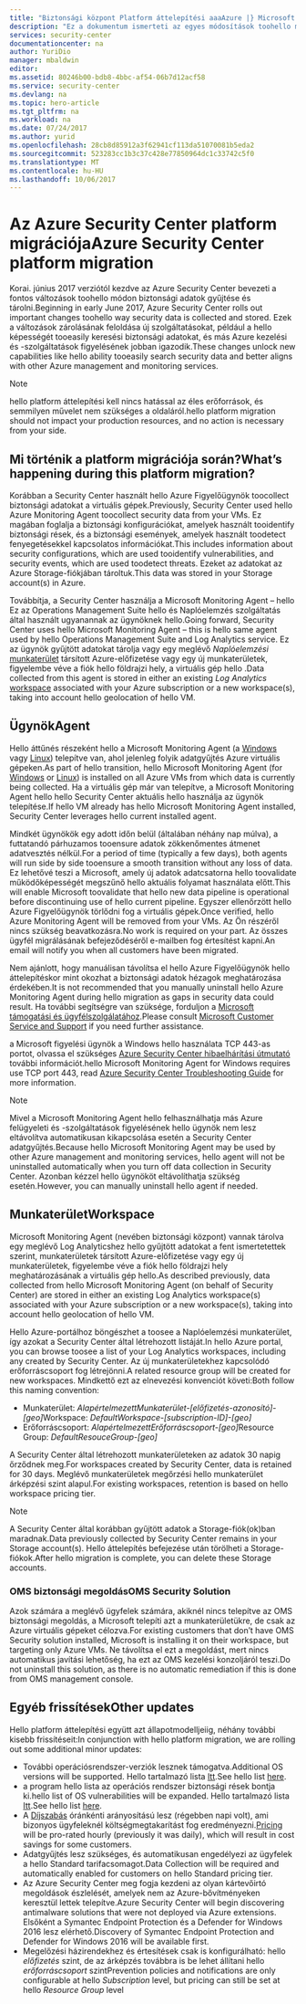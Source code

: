 ```yaml
---
title: "Biztonsági központ Platform áttelepítési aaaAzure |} Microsoft Docs"
description: "Ez a dokumentum ismerteti az egyes módosítások toohello módja az Azure Security Center adatok gyűjtése."
services: security-center
documentationcenter: na
author: YuriDio
manager: mbaldwin
editor: 
ms.assetid: 80246b00-bdb8-4bbc-af54-06b7d12acf58
ms.service: security-center
ms.devlang: na
ms.topic: hero-article
ms.tgt_pltfrm: na
ms.workload: na
ms.date: 07/24/2017
ms.author: yurid
ms.openlocfilehash: 28cb8d85912a3f62941cf113da51070081b5eda2
ms.sourcegitcommit: 523283cc1b3c37c428e77850964dc1c33742c5f0
ms.translationtype: MT
ms.contentlocale: hu-HU
ms.lasthandoff: 10/06/2017
---
```

# <a name="azure-security-center-platform-migration"></a><span data-ttu-id="9ab4a-103">Az Azure Security Center platform migrációja</span><span class="sxs-lookup"><span data-stu-id="9ab4a-103">Azure Security Center platform migration</span></span>

<span data-ttu-id="9ab4a-104">Korai. június 2017 verziótól kezdve az Azure Security Center bevezeti a fontos változások toohello módon biztonsági adatok gyűjtése és tárolni.</span><span class="sxs-lookup"><span data-stu-id="9ab4a-104">Beginning in early June 2017, Azure Security Center rolls out important changes toohello way security data is collected and stored.</span></span>  <span data-ttu-id="9ab4a-105">Ezek a változások zárolásának feloldása új szolgáltatásokat, például a hello képességét tooeasily keresési biztonsági adatokat, és más Azure kezelési és -szolgáltatások figyelésének jobban igazodik.</span><span class="sxs-lookup"><span data-stu-id="9ab4a-105">These changes unlock new capabilities like hello ability tooeasily search security data and better aligns with other Azure management and monitoring services.</span></span>

> [!NOTE]
> <span data-ttu-id="9ab4a-106">hello platform áttelepítési kell nincs hatással az éles erőforrások, és semmilyen művelet nem szükséges a oldaláról.</span><span class="sxs-lookup"><span data-stu-id="9ab4a-106">hello platform migration should not impact your production resources, and no action is necessary from your side.</span></span>


## <a name="whats-happening-during-this-platform-migration"></a><span data-ttu-id="9ab4a-107">Mi történik a platform migrációja során?</span><span class="sxs-lookup"><span data-stu-id="9ab4a-107">What’s happening during this platform migration?</span></span>

<span data-ttu-id="9ab4a-108">Korábban a Security Center használt hello Azure Figyelőügynök toocollect biztonsági adatokat a virtuális gépek.</span><span class="sxs-lookup"><span data-stu-id="9ab4a-108">Previously, Security Center used hello Azure Monitoring Agent toocollect security data from your VMs.</span></span> <span data-ttu-id="9ab4a-109">Ez magában foglalja a biztonsági konfigurációkat, amelyek használt tooidentify biztonsági rések, és a biztonsági események, amelyek használt toodetect fenyegetésekkel kapcsolatos információkat.</span><span class="sxs-lookup"><span data-stu-id="9ab4a-109">This includes information about security configurations, which are used tooidentify vulnerabilities, and security events, which are used toodetect threats.</span></span> <span data-ttu-id="9ab4a-110">Ezeket az adatokat az Azure Storage-fiókjában tároltuk.</span><span class="sxs-lookup"><span data-stu-id="9ab4a-110">This data was stored in your Storage account(s) in Azure.</span></span>

<span data-ttu-id="9ab4a-111">Továbbítja, a Security Center használja a Microsoft Monitoring Agent – hello Ez az Operations Management Suite hello és Naplóelemzés szolgáltatás által használt ugyanannak az ügynöknek hello.</span><span class="sxs-lookup"><span data-stu-id="9ab4a-111">Going forward, Security Center uses hello Microsoft Monitoring Agent – this is hello same agent used by hello Operations Management Suite and Log Analytics service.</span></span> <span data-ttu-id="9ab4a-112">Ez az ügynök gyűjtött adatokat tárolja vagy egy meglévő *Naplóelemzési* [munkaterület](../log-analytics/log-analytics-manage-access.md) társított Azure-előfizetése vagy egy új munkaterületek, figyelembe véve a fiók hello földrajzi hely, a virtuális gép hello .</span><span class="sxs-lookup"><span data-stu-id="9ab4a-112">Data collected from this agent is stored in either an existing *Log Analytics* [workspace](../log-analytics/log-analytics-manage-access.md) associated with your Azure subscription or a new workspace(s), taking into account hello geolocation of hello VM.</span></span>

## <a name="agent"></a><span data-ttu-id="9ab4a-113">Ügynök</span><span class="sxs-lookup"><span data-stu-id="9ab4a-113">Agent</span></span>

<span data-ttu-id="9ab4a-114">Hello áttűnés részeként hello a Microsoft Monitoring Agent (a [Windows](../log-analytics/log-analytics-windows-agents.md) vagy [Linux](../log-analytics/log-analytics-linux-agents.md)) telepítve van, ahol jelenleg folyik adatgyűjtés Azure virtuális gépeken.</span><span class="sxs-lookup"><span data-stu-id="9ab4a-114">As part of hello transition, hello Microsoft Monitoring Agent (for [Windows](../log-analytics/log-analytics-windows-agents.md) or [Linux](../log-analytics/log-analytics-linux-agents.md)) is installed on all Azure VMs from which data is currently being collected.</span></span>  <span data-ttu-id="9ab4a-115">Ha a virtuális gép már van telepítve, a Microsoft Monitoring Agent hello hello Security Center aktuális hello használja az ügynök telepítése.</span><span class="sxs-lookup"><span data-stu-id="9ab4a-115">If hello VM already has hello Microsoft Monitoring Agent installed, Security Center leverages hello current installed agent.</span></span>

<span data-ttu-id="9ab4a-116">Mindkét ügynökök egy adott időn belül (általában néhány nap múlva), a futtatandó párhuzamos tooensure adatok zökkenőmentes átmenet adatvesztés nélkül.</span><span class="sxs-lookup"><span data-stu-id="9ab4a-116">For a period of time (typically a few days), both agents will run side by side tooensure a smooth transition without any loss of data.</span></span> <span data-ttu-id="9ab4a-117">Ez lehetővé teszi a Microsoft, amely új adatok adatcsatorna hello toovalidate működőképességét megszűnő hello aktuális folyamat használata előtt.</span><span class="sxs-lookup"><span data-stu-id="9ab4a-117">This will enable Microsoft toovalidate that hello new data pipeline is operational before discontinuing use of hello current pipeline.</span></span> <span data-ttu-id="9ab4a-118">Egyszer ellenőrzött hello Azure Figyelőügynök törlődni fog a virtuális gépek.</span><span class="sxs-lookup"><span data-stu-id="9ab4a-118">Once verified, hello Azure Monitoring Agent will be removed from your VMs.</span></span> <span data-ttu-id="9ab4a-119">Az Ön részéről nincs szükség beavatkozásra.</span><span class="sxs-lookup"><span data-stu-id="9ab4a-119">No work is required on your part.</span></span> <span data-ttu-id="9ab4a-120">Az összes ügyfél migrálásának befejeződéséről e-mailben fog értesítést kapni.</span><span class="sxs-lookup"><span data-stu-id="9ab4a-120">An email will notify you when all customers have been migrated.</span></span>
 
<span data-ttu-id="9ab4a-121">Nem ajánlott, hogy manuálisan távolítsa el hello Azure Figyelőügynök hello áttelepítéskor mint okozhat a biztonsági adatok hézagok meghatározása érdekében.</span><span class="sxs-lookup"><span data-stu-id="9ab4a-121">It is not recommended that you manually uninstall hello Azure Monitoring Agent during hello migration as gaps in security data could result.</span></span> <span data-ttu-id="9ab4a-122">Ha további segítségre van szüksége, forduljon a [Microsoft támogatási és ügyfélszolgálatához](https://support.microsoft.com/contactus/).</span><span class="sxs-lookup"><span data-stu-id="9ab4a-122">Please consult [Microsoft Customer Service and Support](https://support.microsoft.com/contactus/) if you need further assistance.</span></span> 

<span data-ttu-id="9ab4a-123">a Microsoft figyelési ügynök a Windows hello használata TCP 443-as portot, olvassa el szükséges [Azure Security Center hibaelhárítási útmutató](security-center-troubleshooting-guide.md) további információt.</span><span class="sxs-lookup"><span data-stu-id="9ab4a-123">hello Microsoft Monitoring Agent for Windows requires use TCP port 443, read [Azure Security Center Troubleshooting Guide](security-center-troubleshooting-guide.md) for more information.</span></span>


> [!NOTE] 
> <span data-ttu-id="9ab4a-124">Mivel a Microsoft Monitoring Agent hello felhasználhatja más Azure felügyeleti és -szolgáltatások figyelésének hello ügynök nem lesz eltávolítva automatikusan kikapcsolása esetén a Security Center adatgyűjtés.</span><span class="sxs-lookup"><span data-stu-id="9ab4a-124">Because hello Microsoft Monitoring Agent may be used by other Azure management and monitoring services, hello agent will not be uninstalled automatically when you turn off data collection in Security Center.</span></span> <span data-ttu-id="9ab4a-125">Azonban kézzel hello ügynököt eltávolíthatja szükség esetén.</span><span class="sxs-lookup"><span data-stu-id="9ab4a-125">However, you can manually uninstall hello agent if needed.</span></span>

## <a name="workspace"></a><span data-ttu-id="9ab4a-126">Munkaterület</span><span class="sxs-lookup"><span data-stu-id="9ab4a-126">Workspace</span></span>

<span data-ttu-id="9ab4a-127">Microsoft Monitoring Agent (nevében biztonsági központ) vannak tárolva egy meglévő Log Analyticshez hello gyűjtött adatokat a fent ismertetettek szerint, munkaterületek társított Azure-előfizetése vagy egy új munkaterületek, figyelembe véve a fiók hello földrajzi hely meghatározásának a virtuális gép hello.</span><span class="sxs-lookup"><span data-stu-id="9ab4a-127">As described previously, data collected from hello Microsoft Monitoring Agent (on behalf of Security Center) are stored in either an existing Log Analytics workspace(s) associated with your Azure subscription or a new workspace(s), taking into account hello geolocation of hello VM.</span></span>

<span data-ttu-id="9ab4a-128">Hello Azure-portálhoz böngészhet a toosee a Naplóelemzési munkaterület, így azokat a Security Center által létrehozott listáját.</span><span class="sxs-lookup"><span data-stu-id="9ab4a-128">In hello Azure portal, you can browse toosee a list of your Log Analytics workspaces, including any created by Security Center.</span></span> <span data-ttu-id="9ab4a-129">Az új munkaterületekhez kapcsolódó erőforráscsoport fog létrejönni.</span><span class="sxs-lookup"><span data-stu-id="9ab4a-129">A related resource group will be created for new workspaces.</span></span> <span data-ttu-id="9ab4a-130">Mindkettő ezt az elnevezési konvenciót követi:</span><span class="sxs-lookup"><span data-stu-id="9ab4a-130">Both follow this naming convention:</span></span>

- <span data-ttu-id="9ab4a-131">Munkaterület: *AlapértelmezettMunkaterület-[előfizetés-azonosító]-[geo]*</span><span class="sxs-lookup"><span data-stu-id="9ab4a-131">Workspace: *DefaultWorkspace-[subscription-ID]-[geo]*</span></span>
- <span data-ttu-id="9ab4a-132">Erőforráscsoport: *AlapértelmezettErőforráscsoport-[geo]*</span><span class="sxs-lookup"><span data-stu-id="9ab4a-132">Resource Group: *DefaultResouceGroup-[geo]*</span></span> 
 
<span data-ttu-id="9ab4a-133">A Security Center által létrehozott munkaterületeken az adatok 30 napig őrződnek meg.</span><span class="sxs-lookup"><span data-stu-id="9ab4a-133">For workspaces created by Security Center, data is retained for 30 days.</span></span> <span data-ttu-id="9ab4a-134">Meglévő munkaterületek megőrzési hello munkaterület árképzési szint alapul.</span><span class="sxs-lookup"><span data-stu-id="9ab4a-134">For existing workspaces, retention is based on hello workspace pricing tier.</span></span>

> [!NOTE]
> <span data-ttu-id="9ab4a-135">A Security Center által korábban gyűjtött adatok a Storage-fiók(ok)ban maradnak.</span><span class="sxs-lookup"><span data-stu-id="9ab4a-135">Data previously collected by Security Center remains in your Storage account(s).</span></span> <span data-ttu-id="9ab4a-136">Hello áttelepítés befejezése után törölheti a Storage-fiókok.</span><span class="sxs-lookup"><span data-stu-id="9ab4a-136">After hello migration is complete, you can delete these Storage accounts.</span></span>

### <a name="oms-security-solution"></a><span data-ttu-id="9ab4a-137">OMS biztonsági megoldás</span><span class="sxs-lookup"><span data-stu-id="9ab4a-137">OMS Security Solution</span></span> 

<span data-ttu-id="9ab4a-138">Azok számára a meglévő ügyfelek számára, akiknél nincs telepítve az OMS biztonsági megoldás, a Microsoft telepíti azt a munkaterületükre, de csak az Azure virtuális gépeket célozva.</span><span class="sxs-lookup"><span data-stu-id="9ab4a-138">For existing customers that don’t have OMS Security solution installed, Microsoft is installing it on their workspace, but targeting only Azure VMs.</span></span> <span data-ttu-id="9ab4a-139">Ne távolítsa el ezt a megoldást, mert nincs automatikus javítási lehetőség, ha ezt az OMS kezelési konzoljáról teszi.</span><span class="sxs-lookup"><span data-stu-id="9ab4a-139">Do not uninstall this solution, as there is no automatic remediation if this is done from OMS management console.</span></span>


## <a name="other-updates"></a><span data-ttu-id="9ab4a-140">Egyéb frissítések</span><span class="sxs-lookup"><span data-stu-id="9ab4a-140">Other updates</span></span>

<span data-ttu-id="9ab4a-141">Hello platform áttelepítési együtt azt állapotmodelljeiig, néhány további kisebb frissítéseit:</span><span class="sxs-lookup"><span data-stu-id="9ab4a-141">In conjunction with hello platform migration, we are rolling out some additional minor updates:</span></span>

- <span data-ttu-id="9ab4a-142">További operációsrendszer-verziók lesznek támogatva.</span><span class="sxs-lookup"><span data-stu-id="9ab4a-142">Additional OS versions will be supported.</span></span> <span data-ttu-id="9ab4a-143">Hello tartalmazó lista [Itt](security-center-faq.md#virtual-machines).</span><span class="sxs-lookup"><span data-stu-id="9ab4a-143">See hello list [here](security-center-faq.md#virtual-machines).</span></span>
- <span data-ttu-id="9ab4a-144">a program hello lista az operációs rendszer biztonsági rések bontja ki.</span><span class="sxs-lookup"><span data-stu-id="9ab4a-144">hello list of OS vulnerabilities will be expanded.</span></span> <span data-ttu-id="9ab4a-145">Hello tartalmazó lista [Itt](https://gallery.technet.microsoft.com/Azure-Security-Center-a789e335).</span><span class="sxs-lookup"><span data-stu-id="9ab4a-145">See hello list [here](https://gallery.technet.microsoft.com/Azure-Security-Center-a789e335).</span></span>
- <span data-ttu-id="9ab4a-146">A [Díjszabás](https://azure.microsoft.com/pricing/details/security-center/) óránkénti arányosítású lesz (régebben napi volt), ami bizonyos ügyfeleknél költségmegtakarítást fog eredményezni.</span><span class="sxs-lookup"><span data-stu-id="9ab4a-146">[Pricing](https://azure.microsoft.com/pricing/details/security-center/) will be pro-rated hourly (previously it was daily), which will result in cost savings for some customers.</span></span>
- <span data-ttu-id="9ab4a-147">Adatgyűjtés lesz szükséges, és automatikusan engedélyezi az ügyfelek a hello Standard tarifacsomagot.</span><span class="sxs-lookup"><span data-stu-id="9ab4a-147">Data Collection will be required and automatically enabled for customers on hello Standard pricing tier.</span></span>
- <span data-ttu-id="9ab4a-148">Az Azure Security Center meg fogja kezdeni az olyan kártevőirtó megoldások észlelését, amelyek nem az Azure-bővítményeken keresztül lettek telepítve.</span><span class="sxs-lookup"><span data-stu-id="9ab4a-148">Azure Security Center will begin discovering antimalware solutions that were not deployed via Azure extensions.</span></span> <span data-ttu-id="9ab4a-149">Elsőként a Symantec Endpoint Protection és a Defender for Windows 2016 lesz elérhető.</span><span class="sxs-lookup"><span data-stu-id="9ab4a-149">Discovery of Symantec Endpoint Protection and Defender for Windows 2016 will be available first.</span></span>
- <span data-ttu-id="9ab4a-150">Megelőzési házirendekhez és értesítések csak is konfigurálható: hello *előfizetés* szint, de az árképzés továbbra is be lehet állítani hello *erőforráscsoport* szint</span><span class="sxs-lookup"><span data-stu-id="9ab4a-150">Prevention policies and notifications are only configurable at hello *Subscription* level, but pricing can still be set at hello *Resource Group* level</span></span>

